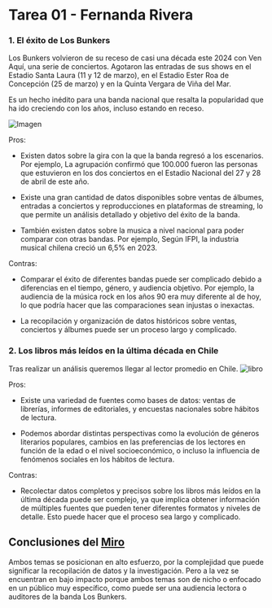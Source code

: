 # Tarea 01 - Fernanda Rivera

### 1. El éxito de Los Bunkers
Los Bunkers volvieron de su receso de casi una década este 2024 con 
Ven Aquí, una serie de conciertos. Agotaron las entradas de sus shows en el Estadio Santa Laura (11 y 12 de marzo), en el Estadio Ester Roa de Concepción (25 de marzo) y en la Quinta Vergara de Viña del Mar. 

Es un hecho inédito para una banda nacional que resalta la popularidad que ha ido creciendo con los años, incluso estando en receso.

![Imagen](https://www.radiomontecarlo.cl/wp-content/uploads/2023/08/unnamed.jpg)

Pros:
- Existen datos sobre la gira con la que la banda regresó a los escenarios. Por ejemplo, La agrupación confirmó que 100.000 fueron las personas que estuvieron en los dos conciertos en el Estadio Nacional del 27 y 28 de abril de este año.

- Existe una gran cantidad de datos disponibles sobre ventas de álbumes, entradas a conciertos y reproducciones en plataformas de streaming, lo que permite un análisis detallado y objetivo del éxito de la banda. 

- También existen datos sobre la musica a nivel nacional para poder comparar con otras bandas. Por ejemplo, Según IFPI, la industria musical chilena creció un 6,5% en 2023.

Contras:
- Comparar el éxito de diferentes bandas puede ser complicado debido a diferencias en el tiempo, género, y audiencia objetivo. Por ejemplo, la audiencia de la música rock en los años 90 era muy diferente al de hoy, lo que podría hacer que las comparaciones sean injustas o inexactas.

- La recopilación y organización de datos históricos sobre ventas, conciertos y álbumes puede ser un proceso largo y complicado.

### 2. Los libros más leídos en la última década en Chile
Tras realizar un análisis queremos llegar al lector promedio en Chile.
![libro](https://www.comunidadbaratz.com/wp-content/uploads/En-el-mundo-existen-150.000.000-de-libros%E2%80%A6-y-estos-son-los-100-mejores.jpg)

Pros:
- Existe una variedad de fuentes como bases de datos: ventas de librerías, informes de editoriales, y encuestas nacionales sobre hábitos de lectura. 

- Podemos abordar distintas perspectivas como la evolución de géneros literarios populares, cambios en las preferencias de los lectores en función de la edad o el nivel socioeconómico, o incluso la influencia de fenómenos sociales en los hábitos de lectura.

Contras:
- Recolectar datos completos y precisos sobre los libros más leídos en la última década puede ser complejo, ya que implica obtener información de múltiples fuentes que pueden tener diferentes formatos y niveles de detalle. Esto puede hacer que el proceso sea largo y complicado.



## Conclusiones del [Miro](https://miro.com/welcomeonboard/OGVNbmdCSzIxRExseEJNRHl6clNOcDhKc0cyZU8wWHlGZTJiVUZLOVl1eU5PSFpIVmp6NVpvWm91am1JUFdxVXwzNDU4NzY0NTYyMzk2MTI4NTU0fDI=?share_link_id=771661887150)
Ambos temas se posicionan en alto esfuerzo, por la complejidad que puede significar la recopilación de datos y la investigación. Pero a la vez se encuentran en bajo impacto porque ambos temas son de nicho o enfocado en un público muy específico, como puede ser una audiencia lectora o auditores de la banda Los Bunkers. 

